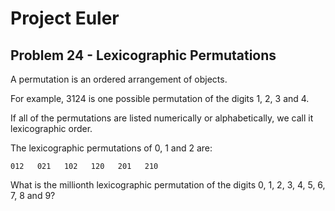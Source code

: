 # Project Euler

## Problem 24 - Lexicographic Permutations
A permutation is an ordered arrangement of objects.

For example, 3124 is one possible permutation of the digits 1, 2, 3 and 4.

If all of the permutations are listed numerically or alphabetically, we call it lexicographic order.

The lexicographic permutations of 0, 1 and 2 are:

    012   021   102   120   201   210

What is the millionth lexicographic permutation of the digits 0, 1, 2, 3, 4, 5, 6, 7, 8 and 9?
